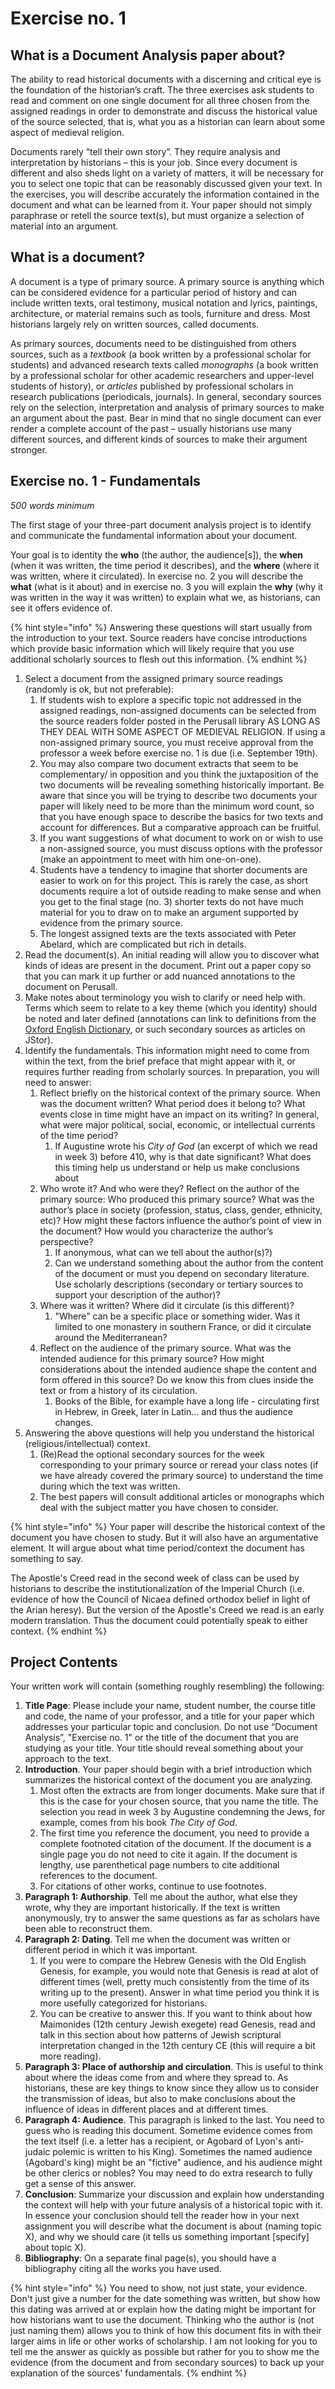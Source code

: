 # Exercise no. 1

## What is a Document Analysis paper about?

The ability to read historical documents with a discerning and critical eye is the foundation of the historian’s craft. The three exercises ask students to read and comment on one single document for all three chosen from the assigned readings in order to demonstrate and discuss the historical value of the source selected, that is, what you as a historian can learn about some aspect of medieval religion.

Documents rarely “tell their own story”. They require analysis and interpretation by historians – this is your job. Since every document is different and also sheds light on a variety of matters, it will be necessary for you to select one topic that can be reasonably discussed given your text. In the exercises, you will describe accurately the information contained in the document and what can be learned from it. Your paper should not simply paraphrase or retell the source text(s), but must organize a selection of material into an argument.

## What is a document?

A document is a type of primary source. A primary source is anything which can be considered evidence for a particular period of history and can include written texts, oral testimony, musical notation and lyrics, paintings, architecture, or material remains such as tools, furniture and dress. Most historians largely rely on written sources, called documents.

As primary sources, documents need to be distinguished from others sources, such as a _textbook_ (a book written by a professional scholar for students) and advanced research texts called _monographs_ (a book written by a professional scholar for other academic researchers and upper-level students of history), or _articles_ published by professional scholars in research publications (periodicals, journals). In general, secondary sources rely on the selection, interpretation and analysis of primary sources to make an argument about the past. Bear in mind that no single document can ever render a complete account of the past – usually historians use many different sources, and different kinds of sources to make their argument stronger.

## Exercise no. 1 -  Fundamentals&#x20;

_500 words minimum_

The first stage of your three-part document analysis project is to identify and communicate the fundamental information about your document.&#x20;

Your goal is to identity the **who** (the author, the audience\[s]), the **when** (when it was written, the time period it describes), and the **where** (where it was written, where it circulated).  In exercise no. 2 you will describe the **what** (what is it about) and in exercise no. 3 you will explain the **why** (why it was written in the way it was written) to explain what we, as historians, can see it offers evidence of.&#x20;

{% hint style="info" %}
Answering these questions will start usually from the introduction to your text. Source readers have concise introductions which provide basic information which will likely require that you use additional scholarly sources to flesh out this information.&#x20;
{% endhint %}

1. Select a document from the assigned primary source readings (randomly is ok, but not preferable):
   1. If students wish to explore a specific topic not addressed in the assigned readings, non-assigned documents can be selected from the source readers folder posted in the Perusall library AS LONG AS THEY DEAL WITH SOME ASPECT OF MEDIEVAL RELIGION. If using a non-assigned primary source, you must receive approval from the professor a week before exercise no. 1 is due (i.e. September 19th).&#x20;
   2. You may also compare two document extracts that seem to be complementary/ in opposition and you think the juxtaposition of the two documents will be revealing something historically important. Be aware that since you will be trying to describe two documents your paper will likely need to be more than the minimum word count, so that you have enough space to describe the basics for two texts and account for differences. But a comparative approach can be fruitful.&#x20;
   3. If you want suggestions of what document to work on or wish to use a non-assigned source, you must discuss options with the professor (make an appointment to meet with him one-on-one).&#x20;
   4. Students have a tendency to imagine that shorter documents are easier to work on for this project. This is rarely the case, as  short documents require a lot of outside reading to make sense and when you get to the final stage (no. 3) shorter texts do not have much material for you to draw on to make an argument supported by evidence from the primary source.&#x20;
   5. The longest assigned texts are the texts associated with Peter Abelard, which are complicated but rich in details.&#x20;
2. Read the document(s). An initial reading will allow you to discover what kinds of ideas are present in the document. Print out a paper copy so that you can mark it up further or add nuanced annotations to the document on Perusall.
3. Make notes about terminology you wish to clarify or need help with. Terms which seem to relate to a key theme (which you identity) should be noted and later defined (annotations can link to definitions from the [Oxford English Dictionary](https://www.oed.com/?tl=true), or such secondary sources as articles on JStor).&#x20;
4. Identify the fundamentals. This information might need to come from within the text, from the brief preface that might appear with it, or requires further reading from scholarly sources. In preparation, you will need to answer:
   1. Reflect briefly on the historical context of the primary source. When was the document written? What period does it belong to? What events close in time might have an impact on its writing? In general, what were major political, social, economic, or intellectual currents of the time period?
      1. If Augustine wrote his _City of God_ (an excerpt of which we read in week 3) before 410, why is that date significant? What does this timing help us understand or help us make conclusions about
   2. Who wrote it? And who were they? Reflect on the author of the primary source: Who produced this primary source? What was the author’s place in society (profession, status, class, gender, ethnicity, etc)? How might these factors influence the author’s point of view in the document? How would you characterize the author’s perspective?
      1. If anonymous, what can we tell about the author(s)?)
      2. Can we understand something about the author from the content of the document or must you depend on secondary literature. Use scholarly descriptions (secondary or tertiary sources to support your description of the author)?
   3. Where was it written? Where did it circulate (is this different)?
      1. "Where" can be a specific place or something wider. Was it limited to one monastery in southern France, or did it circulate around the Mediterranean?&#x20;
   4. Reflect on the audience of the primary source. What was the intended audience for this primary source? How might considerations about the intended audience shape the content and form offered in this source? Do we know this from clues inside the text or from a history of its circulation.&#x20;
      1. Books of the Bible, for example have a long life - circulating first in Hebrew, in Greek, later in Latin... and thus the audience changes.
5. Answering the above questions will help you understand the historical (religious/intellectual) context.&#x20;
   1. (Re)Read the optional secondary sources for the week corresponding to your primary source or reread your class notes (if we have already covered the primary source) to understand the time during which the text was written.&#x20;
   2. The best papers will consult additional articles or monographs which deal with the subject matter you have chosen to consider.

{% hint style="info" %}
Your paper will describe the historical context of the document you have chosen to study. But it will also have an argumentative element. It will argue about what time period/context the document has something to say.&#x20;

The Apostle's Creed read in the second week of class can be used by historians to describe the institutionalization of the Imperial Church (i.e. evidence of how the Council of Nicaea defined orthodox belief in light of the Arian heresy). But the version of the Apostle's Creed we read is an early modern translation. Thus the document could potentially speak to either context.
{% endhint %}

## Project Contents

Your written work will contain (something roughly resembling) the following:&#x20;

1. **Title Page**: Please include your name, student number, the course title and code, the name of your professor, and a title for your paper which addresses your particular topic and conclusion. Do not use “Document Analysis”, "Exercise no. 1" or the title of the document that you are studying as your title. Your title should reveal something about your approach to the text.&#x20;
2. **Introduction**. Your paper should begin with a brief introduction which summarizes the historical context of the document you are analyzing.&#x20;
   1. Most often the extracts are from longer documents. Make sure that if this is the case for your chosen source, that you name the title. The selection you read in week 3 by Augustine condemning the Jews, for example, comes from his book _The City of God_.
   2. The first time you reference the document, you need to provide a complete footnoted citation of the document. If the document is a single page you do not need to cite it again. If the document is lengthy, use parenthetical page numbers to cite additional references to the document.&#x20;
   3. For citations of other works, continue to use footnotes.&#x20;
3. **Paragraph 1: Authorship**. Tell me about the author, what else they wrote, why they are important historically. If the text is written anonymously, try to answer the same questions as far as scholars have been able to reconstruct them.&#x20;
4. **Paragraph 2: Dating**. Tell me when the document was written or different period in which it was important.&#x20;
   1. If you were to compare the Hebrew Genesis with the Old English Genesis, for example, you would note that Genesis is read at alot of different times (well, pretty much consistently from the time of its writing up to the present). Answer in what time period you think it is more usefully categorized for historians.&#x20;
   2. You can be creative to answer this. If you want to think about how Maimonides (12th century Jewish exegete) read Genesis, read and talk in this section about how patterns of Jewish scriptural interpretation changed in the 12th century CE (this will require a bit more reading).&#x20;
5. **Paragraph 3: Place of authorship and circulation**. This is useful to think about where the ideas come from and where they spread to. As historians, these are key things to know since they allow us to consider the transmission of ideas, but also to make conclusions about the influence of ideas in different places and at different times.&#x20;
6. **Paragraph 4: Audience**. This paragraph is linked to the last. You need to guess who is reading this document. Sometime evidence comes from the text itself (i.e. a letter has a recipient, or Agobard of Lyon's anti-judaic polemic is written to his King). Sometimes the named audience (Agobard's king) might be an "fictive" audience, and his audience might be other clerics or nobles? You may need to do extra research to fully get a sense of this answer.
7. **Conclusion**: Summarize your discussion and explain how understanding the context will help with your future analysis of a historical topic with it. In essence your conclusion should tell the reader how in your next assignment you will describe what the document is about (naming topic X), and why we should care (it tells us something important \[specify] about topic X).&#x20;
8. **Bibliography**: On a separate final page(s), you should have a bibliography citing all the works you have used.

{% hint style="info" %}
You need to show, not just state, your evidence. Don't just give a number for the date something was written, but show how this dating was arrived at or explain how the dating might be important for how historians want to use the document. Thinking who the author is (not just naming them) allows you to think of how this document fits in with their larger aims in life or other works of scholarship. I am not looking for you to tell me the answer as quickly as possible but rather for you to show me the evidence (from the document and from secondary sources) to back up your explanation of the sources' fundamentals.&#x20;
{% endhint %}
